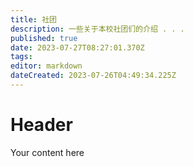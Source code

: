```yaml
---
title: 社团
description: 一些关于本校社团们的介绍 . . .
published: true
date: 2023-07-27T08:27:01.370Z
tags: 
editor: markdown
dateCreated: 2023-07-26T04:49:34.225Z
---
```


# Header
Your content here